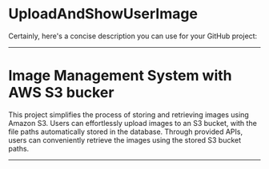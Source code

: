 # UploadAndShowUserImage

Certainly, here's a concise description you can use for your GitHub project:

---

# Image Management System with AWS S3 bucker

This project simplifies the process of storing and retrieving images using Amazon S3. Users can effortlessly upload images to an S3 bucket, 
with the file paths automatically stored in the database. Through provided APIs, users can conveniently retrieve the images using the stored S3 bucket paths. 

---
